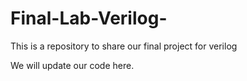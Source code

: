 # Final-Lab-Verilog-
This is a repository to share our final project for verilog 


We will update our code here. 
